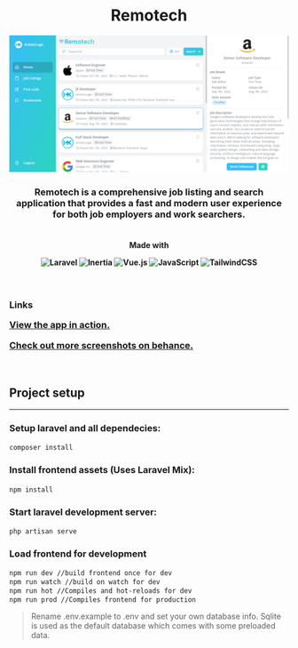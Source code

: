 <h1 align="center">Remotech</h1>

<p align="center"><img src="public/social.png"></p>

<h3 align="center">
Remotech is a comprehensive job listing and search application that provides a fast and modern user experience for both job employers and work searchers.
</h3>


<h4 align="center">
<br>
Made with

![Laravel](https://img.shields.io/badge/laravel-%23FF2D20.svg?style=for-the-badge&logo=laravel&logoColor=white)
![Inertia](https://img.shields.io/badge/inertia-%236d74ed.svg?style=for-the-badge&logo=inertia&logoColor=white)
![Vue.js](https://img.shields.io/badge/vuejs-%2335495e.svg?style=for-the-badge&logo=vuedotjs&logoColor=%234FC08D)
![JavaScript](https://img.shields.io/badge/javascript-%23323330.svg?style=for-the-badge&logo=javascript&logoColor=%23F7DF1E)
![TailwindCSS](https://img.shields.io/badge/tailwindcss-%2338B2AC.svg?style=for-the-badge&logo=tailwind-css&logoColor=white)
<br/>
</h4>
<br>

<h3>
<strong>Links</strong>

<a href="http://remotech.us-east-1.elasticbeanstalk.com/" target="_blank">View the app in action.</a>

<a href="https://www.behance.net/gallery/152242029/Remotech-Job-Search-Web-App" target="_blank">Check out more screenshots on behance.</a>
</h3>
<br>

## Project setup
-----
### Setup laravel and all dependecies:
```
composer install
```
### Install frontend assets (Uses Laravel Mix):
```
npm install
```

### Start laravel development server:
```
php artisan serve
```

### Load frontend for development
```
npm run dev //build frontend once for dev
npm run watch //build on watch for dev
npm run hot //Compiles and hot-reloads for dev
npm run prod //Compiles frontend for production
```
> Rename .env.example to .env and set your own database info. Sqlite is used as the default database which comes with some preloaded data.
